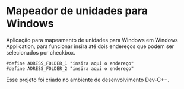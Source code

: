 # Mapeador de unidades para Windows

Aplicação para mapeamento de unidades para Windows em Windows Application, para funcionar insira até dois endereços que podem ser selecionados por checkbox.

```
#define ADRESS_FOLDER_1 "insira aqui o endereço"
#define ADRESS_FOLDER_2 "insira aqui o endereço"
```

Esse projeto foi criado no ambiente de desenvolvimento Dev-C++.
